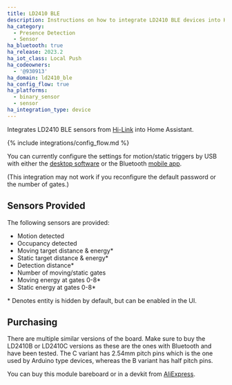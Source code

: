 ```yaml
---
title: LD2410 BLE
description: Instructions on how to integrate LD2410 BLE devices into Home Assistant.
ha_category:
  - Presence Detection
  - Sensor
ha_bluetooth: true
ha_release: 2023.2
ha_iot_class: Local Push
ha_codeowners:
  - '@930913'
ha_domain: ld2410_ble
ha_config_flow: true
ha_platforms:
  - binary_sensor
  - sensor
ha_integration_type: device
---
```


Integrates LD2410 BLE sensors from [Hi-Link](http://www.hlktech.net/) into Home Assistant.

{% include integrations/config_flow.md %}

You can currently configure the settings for motion/static triggers by USB with either the [desktop software](https://drive.google.com/drive/folders/1p4dhbEJA3YubyIjIIC7wwVsSo8x29Fq-?usp=sharing) or the Bluetooth [mobile app](https://www.pgyer.com/Lq8p).

(This integration may not work if you reconfigure the default password or the number of gates.)

## Sensors Provided

The following sensors are provided:

- Motion detected
- Occupancy detected
- Moving target distance & energy*
- Static target distance & energy*
- Detection distance*
- Number of moving/static gates
- Moving energy at gates 0-8*
- Static energy at gates 0-8*

\* Denotes entity is hidden by default, but can be enabled in the UI.

## Purchasing

<div class='note'>
There are multiple similar versions of the board. Make sure to buy the LD2410B or LD2410C versions as these are the ones with Bluetooth and have been tested. The C variant has 2.54mm pitch pins which is the one used by Arduino type devices, whereas the B variant has half pitch pins.
</div>

You can buy this module bareboard or in a devkit from [AliExpress](https://www.aliexpress.com/item/1005004351593073.html).
